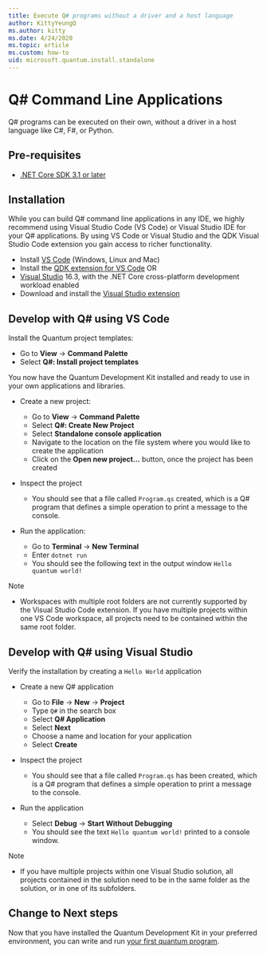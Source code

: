 ```yaml
---
title: Execute Q# programs without a driver and a host language 
author: KittyYeungQ
ms.author: kitty
ms.date: 4/24/2020
ms.topic: article
ms.custom: how-to
uid: microsoft.quantum.install.standalone
---
```


# Q# Command Line Applications

Q# programs can be executed on their own, without a driver in a host language like C#, F#, or Python.

## Pre-requisites

- [.NET Core SDK 3.1 or later](https://www.microsoft.com/net/download)

## Installation

While you can build Q# command line applications in any IDE, we highly recommend using Visual Studio Code (VS Code) or Visual Studio IDE for your Q# applications. By using VS Code or Visual Studio and the QDK Visual Studio Code extension you gain access to richer functionality.

- Install [VS Code](https://code.visualstudio.com/download) (Windows, Linux and Mac)
- Install the [QDK extension for VS Code](https://marketplace.visualstudio.com/items?itemName=quantum.quantum-devkit-vscode)
OR
- [Visual Studio](https://visualstudio.microsoft.com/downloads/) 16.3, with the .NET Core cross-platform development workload enabled
- Download and install the [Visual Studio extension](https://marketplace.visualstudio.com/items?itemName=quantum.DevKit)


## Develop with Q# using VS Code

Install the Quantum project templates:

- Go to **View** -> **Command Palette**
- Select **Q#: Install project templates**

You now have the Quantum Development Kit installed and ready to use in your own applications and libraries.
- Create a new project:
  - Go to **View** -> **Command Palette**
  - Select **Q#: Create New Project**
  - Select **Standalone console application**
  - Navigate to the location on the file system where you would like to create the application
  - Click on the **Open new project...** button, once the project has been created
        
- Inspect the project
  - You should see that a file called `Program.qs` created, which is a Q# program that defines a simple operation to print a message to the console.

- Run the application:
  - Go to **Terminal** -> **New Terminal**
  - Enter `dotnet run`
  - You should see the following text in the output window `Hello quantum world!`


> [!NOTE]
> * Workspaces with multiple root folders are not currently supported by the Visual Studio Code extension. If you have multiple projects within one VS Code workspace, all projects need to be contained within the same root folder.

## Develop with Q# using Visual Studio

Verify the installation by creating a `Hello World` application

- Create a new Q# application
  - Go to **File** -> **New** -> **Project**
  - Type `Q#` in the search box
  - Select **Q# Application**
  - Select **Next**
  - Choose a name and location for your application
  - Select **Create**

- Inspect the project
  - You should see that a file called `Program.qs` has been created, which is a Q# program that defines a simple operation to print a message to the console.

- Run the application
  - Select **Debug** -> **Start Without Debugging**
  - You should see the text `Hello quantum world!` printed to a console window.

> [!NOTE]
> * If you have multiple projects within one Visual Studio solution, all projects contained in the solution need to be in the same folder as the solution, or in one of its subfolders.  


## Change to Next steps

Now that you have installed the Quantum Development Kit in your preferred environment, you can write and run [your first quantum program](xref:microsoft.quantum.quickstarts.qrng).
